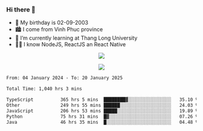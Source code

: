 ### Hi there 👋
- 🎂 My birthday is 02-09-2003
- 🏙️ I come from Vinh Phuc province
- 🌱 I’m currently learning at Thang Long University
- 🧑‍💻 I know NodeJS, ReactJS an React Native
<p align="center"><img src="https://github-readme-stats.vercel.app/api?username=tmquang0209&show_icons=true&theme=gradient"></p>
<p align="center"><img src="https://github-readme-stats.vercel.app/api/top-langs/?username=tmquang0209&hide=scss,css&langs_count=10"></p>
<!--START_SECTION:waka-->

```txt
From: 04 January 2024 - To: 20 January 2025

Total Time: 1,040 hrs 3 mins

TypeScript          365 hrs 5 mins  ████████▓░░░░░░░░░░░░░░░░   35.10 %
Other               249 hrs 55 mins ██████░░░░░░░░░░░░░░░░░░░   24.03 %
JavaScript          206 hrs 53 mins █████░░░░░░░░░░░░░░░░░░░░   19.89 %
Python              75 hrs 31 mins  █▓░░░░░░░░░░░░░░░░░░░░░░░   07.26 %
Java                46 hrs 35 mins  █░░░░░░░░░░░░░░░░░░░░░░░░   04.48 %
```

<!--END_SECTION:waka-->
